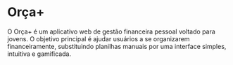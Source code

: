 # Orça+
O Orça+ é um aplicativo web de gestão financeira pessoal voltado para jovens. O objetivo principal é ajudar usuários a se organizarem financeiramente, substituindo planilhas manuais por uma interface simples, intuitiva e gamificada.
